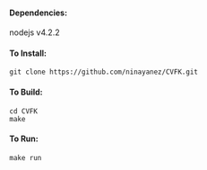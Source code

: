 #### Dependencies:
nodejs v4.2.2

#### To Install:
```
git clone https://github.com/ninayanez/CVFK.git
```

#### To Build:
```
cd CVFK 
make
```

#### To Run:
```
make run
```

